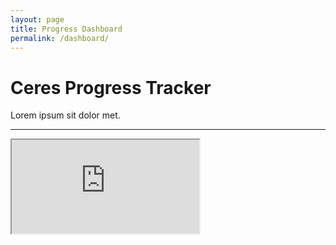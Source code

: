 ```yaml
---
layout: page
title: Progress Dashboard
permalink: /dashboard/
---
```


<h1>Ceres Progress Tracker</h1>
<p>
  Lorem ipsum sit dolor met.
</p>
<hr />
<iframe src="https://docs.google.com/spreadsheets/d/e/2PACX-1vRrdhfTAnTAs6TJ4zTa8gX8x3dLVQ9Z66IGsOXvriemJwKYxxtLlZSV95yuAfDFHjv5a3cIRs27hytP/pubchart?oid=1856922216&amp;format=interactive"></iframe>
